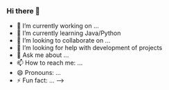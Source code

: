### Hi there 👋

- 🔭 I’m currently working on ...
- 🌱 I’m currently learning Java/Python
- 👯 I’m looking to collaborate on ...
- 🤔 I’m looking for help with development of projects
- 💬 Ask me about ...
- 📫 How to reach me: ...
- 😄 Pronouns: ...
- ⚡ Fun fact: ...
-->
